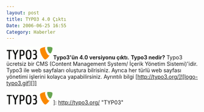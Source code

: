 ```yaml
---
layout: post
title: TYPO3 4.0 Çıktı
Date: 2006-06-25 16:55
Category: Haberler
---
```


![logo-typo3.gif][]**Typo3'ün 4.0 versiyonu çıktı.** **Typo3
nedir?** Typo3 ücretsiz bir CMS (Content Management System/ İçerik
Yönetim Sistemi)'idir. Typo3 ile web sayfaları oluştura bilrisiniz.
Ayrıca her türlü web sayfası yönetimi işlerini kolayca yapabilirsiniz.
Ayrıntılı bilgi [http://typo3.org/]![logo-typo3.gif][]]

  [logo-typo3.gif]: /images/logo-typo3.gif
  ![logo-typo3.gif][]]: http://typo3.org/ "TYP03"
